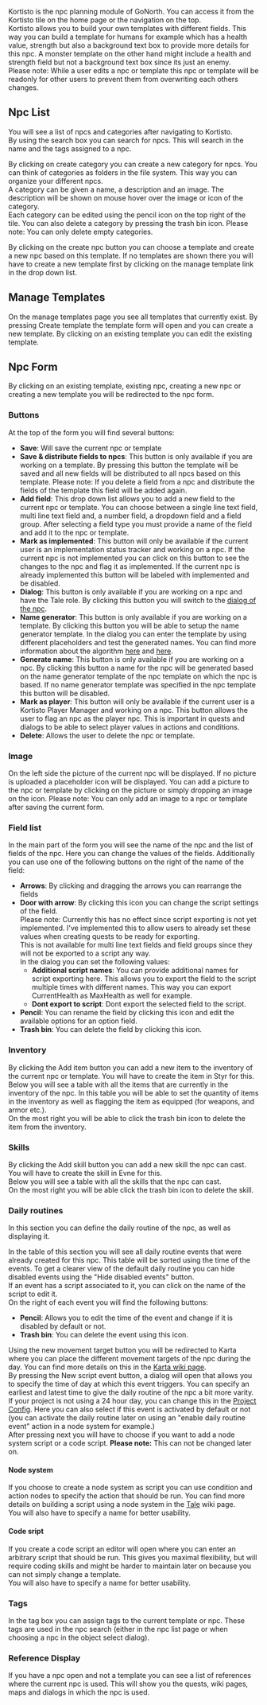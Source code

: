 Kortisto is the npc planning module of GoNorth. You can access it from the Kortisto tile on the home page or the navigation on the top.  
Kortisto allows you to build your own templates with different fields. This way you can build a template for humans for example which has a health value, strength but also a background text box to provide more details for this npc. A monster template on the other hand might include a health and strength field but not a background text box since its just an enemy.  
Please note: While a user edits a npc or template this npc or template will be readonly for other users to prevent them from overwriting each others changes.

## Npc List
You will see a list of npcs and categories after navigating to Kortisto.  
By using the search box you can search for npcs. This will search in the name and the tags assigned to a npc.

By clicking on create category you can create a new category for npcs. You can think of categories as folders in the file system. This way you can organize your different npcs.  
A category can be given a name, a description and an image. The description will be shown on mouse hover over the image or icon of the category.  
Each category can be edited using the pencil icon on the top right of the tile. You can also delete a category by pressing the trash bin icon. Please note: You can only delete empty categories.

By clicking on the create npc button you can choose a template and create a new npc based on this template. If no templates are shown there you will have to create a new template first by clicking on the manage template link in the drop down list.

## Manage Templates
On the manage templates page you see all templates that currently exist. By pressing Create template the template form will open and you can create a new template. By clicking on an existing template you can edit the existing template.

## Npc Form
By clicking on an existing template, existing npc, creating a new npc or creating a new template you will be redirected to the npc form.

### Buttons
At the top of the form you will find several buttons:
 * **Save**: Will save the current npc or template
 * **Save & distribute fields to npcs**: This button is only available if you are working on a template. By pressing this button the template will be saved and all new fields will be distributed to all npcs based on this template. Please note: If you delete a field from a npc and distribute the fields of the template this field will be added again.
 * **Add field**: This drop down list allows you to add a new field to the current npc or template. You can choose between a single line text field, multi line text field and, a number field, a dropdown field and a field group. After selecting a field type you must provide a name of the field and add it to the npc or template.
 * **Mark as implemented**: This button will only be available if the current user is an implementation status tracker and working on a npc. If the current npc is not implemented you can click on this button to see the changes to the npc and flag it as implemented. If the current npc is already implemented this button will be labeled with implemented and be disabled.
 * **Dialog**: This button is only available if you are working on a npc and have the Tale role. By clicking this button you will switch to the [dialog of the npc](/steffendx/GoNorth/wiki/Tale).
 * **Name generator**: This button is only available if you are working on a template. By clicking this button you will be able to setup the name generator template. In the dialog you can enter the template by using different placeholders and test the generated names. You can find more information about the algorithm [here](http://rinkworks.com/namegen/instr.shtml) and [here](http://rinkworks.com/namegen/reference.shtml).
 * **Generate name**: This button is only available if you are working on a npc. By clicking this button a name for the npc will be generated based on the name generator template of the npc template on which the npc is based. If no name generator template was specified in the npc template this button will be disabled.
 * **Mark as player**: This button will only be available if the current user is a Kortisto Player Manager and working on a npc. This button allows the user to flag an npc as the player npc. This is important in quests and dialogs to be able to select player values in actions and conditions.
 * **Delete**: Allows the user to delete the npc or template.

### Image
On the left side the picture of the current npc will be displayed. If no picture is uploaded a placeholder icon will be displayed. You can add a picture to the npc or template by clicking on the picture or simply dropping an image on the icon. Please note: You can only add an image to a npc or template after saving the current form.

### Field list
In the main part of the form you will see the name of the npc and the list of fields of the npc. Here you can change the values of the fields. Additionally you can use one of the following buttons on the right of the name of the field:
 * **Arrows**: By clicking and dragging the arrows you can rearrange the fields
 * **Door with arrow**: By clicking this icon you can change the script settings of the field.  
 Please note: Currently this has no effect since script exporting is not yet implemented. I've implemented this to allow users to already set these values when creating quests to be ready for exporting.  
 This is not available for multi line text fields and field groups since they will not be exported to a script any way.  
 In the dialog you can set the following values:
   * **Additional script names**: You can provide additional names for script exporting here. This allows you to export the field to the script multiple times with different names. This way you can export CurrentHealth as MaxHealth as well for example.
   * **Dont export to script**: Dont export the selected field to the script.
 * **Pencil**: You can rename the field by clicking this icon and edit the available options for an option field.
 * **Trash bin**: You can delete the field by clicking this icon.

### Inventory
By clicking the Add item button you can add a new item to the inventory of the current npc or template. You will have to create the item in Styr for this.  
Below you will see a table with all the items that are currently in the inventory of the npc. In this table you will be able to set the quantity of items in the inventory as well as flagging the item as equipped (for weapons, and armor etc.).  
On the most right you will be able to click the trash bin icon to delete the item from the inventory.

### Skills
By clicking the Add skill button you can add a new skill the npc can cast. You will have to create the skill in Evne for this.  
Below you will see a table with all the skills that the npc can cast.  
On the most right you will be able click the trash bin icon to delete the skill.

### Daily routines
In this section you can define the daily routine of the npc, as well as displaying it.  

In the table of this section you will see all daily routine events that were already created for this npc. This table will be sorted using the time of the events. To get a clearer view of the default daily routine you can hide disabled events using the "Hide disabled events" button.  
If an event has a script associated to it, you can click on the name of the script to edit it.  
On the right of each event you will find the following buttons:
 * **Pencil**: Allows you to edit the time of the event and change if it is disabled by default or not.
 * **Trash bin**: You can delete the event using this icon.

Using the new movement target button you will be redirected to Karta where you can place the different movement targets of the npc during the day. You can find more details on this in the [Karta wiki page](/steffendx/GoNorth/wiki/Karta#npc-daily-routine).  
By pressing the New script event button, a dialog will open that allows you to specify the time of day at which this event triggers. You can specify an earliest and latest time to give the daily routine of the npc a bit more varity. If your project is not using a 24 hour day, you can change this in the [Project Config](/steffendx/GoNorth/wiki/Project-Config). Here you can also select if this event is activated by default or not (you can activate the daily routine later on using an "enable daily routine event" action in a node system for example.)  
After pressing next you will have to choose if you want to add a node system script or a code script. **Please note:** This can not be changed later on.  

#### Node system
If you choose to create a node system as script you can use condition and action nodes to specify the action that should be run. You can find more details on building a script using a node system in the [Tale](/steffendx/GoNorth/wiki/Tale) wiki page.  
You will also have to specify a name for better usability.

#### Code sript
If you create a code script an editor will open where you can enter an arbitrary script that should be run. This gives you maximal flexibility, but will require coding skills and might be harder to maintain later on because you can not simply change a template.  
You will also have to specify a name for better usability.


### Tags
In the tag box you can assign tags to the current template or npc. These tags are used in the npc search (either in the npc list page or when choosing a npc in the object select dialog).

### Reference Display
If you have a npc open and not a template you can see a list of references where the current npc is used. This will show you the quests, wiki pages, maps and dialogs in which the npc is used.
